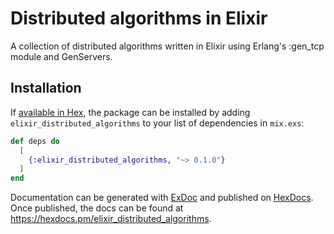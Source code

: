# Distributed algorithms in Elixir

A collection of distributed algorithms written in Elixir using Erlang's :gen_tcp module and GenServers.

## Installation

If [available in Hex](https://hex.pm/docs/publish), the package can be installed
by adding `elixir_distributed_algorithms` to your list of dependencies in `mix.exs`:

```elixir
def deps do
  [
    {:elixir_distributed_algorithms, "~> 0.1.0"}
  ]
end
```

Documentation can be generated with [ExDoc](https://github.com/elixir-lang/ex_doc)
and published on [HexDocs](https://hexdocs.pm). Once published, the docs can
be found at <https://hexdocs.pm/elixir_distributed_algorithms>.

